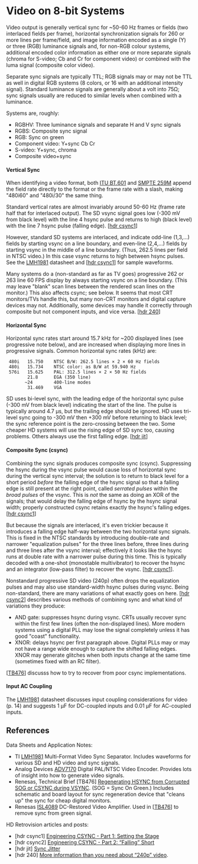 Video on 8-bit Systems
======================

Video output is generally vertical sync for ~50-60 Hz frames or fields (two
interlaced fields per frame), horizontal synchronization signals for 260 or
more lines per frame/field, and image information encoded as a single (Y)
or three (RGB) luminance signals and, for non-RGB colour systems,
additional encoded color information as either one or more separate signals
(chroma for S-video; Cb and Cr for component video) or combined with the
luma signal (composite color video).

Separate sync signals are typically TTL; RGB signals may or may not be TTL
as well in digital RGB systems (8 colors, or 16 with an additional
intensity signal). Standard luminance signals are generally about a volt
into 75Ω; sync signals usually are reduced to similar levels when combined
with a luminance.

Systems are, roughly:
- RGBHV: Three luminance signals and separate H and V sync signals
- RGBS: Composite sync signal
- RGB: Sync on green
- Component video: Y+sync Cb Cr
- S-video: Y+sync, chroma
- Composite video+sync

#### Vertical Sync

When identifying a video format, both [ITU BT.601] and [SMPTE 259M] append
the field rate directly to the format or the frame rate with a slash,
making "480i60" and "480i/30" the same thing.

Standard vertical rates are almost invariably around 50-60 Hz (frame rate
half that for interlaced output). The SD vsync signal goes low (-300 mV
from black level) with the line 4 hsync pulse and returns to high (black
level) with the line 7 hsync pulse (falling edge). [[hdr csync1]]

However, standard SD systems are interlaced, and indicate odd-line (1,3,…)
fields by starting vsync on a line boundary, and even-line (2,4,…) fields
by starting vsync in the middle of a line boundary. (Thus, 262.5 lines per
field in NTSC video.) In this case vsync returns to high between hsync
pulses. See the [LMH1981] datasheet and [[hdr csync1]] for sample
waveforms.

Many systems do a (non-standard as far as TV goes) progressive 262 or 263
line 60 FPS display by always starting vsync on a line boundary. (This may
leave "blank" scan lines between the rendered scan lines on the monitor.)
This also affects csync; see below. It seems that most CRT monitors/TVs
handle this, but many non-CRT monitors and digital capture devices may not.
Additionally, some devices may handle it correctly through composite but
not component inputs, and vice versa. [[hdr 240]]

#### Horizontal Sync

Horizontal sync rates start around 15.7 kHz for ~200 displayed lines (see
progressive note below), and are increased when displaying more lines in
progressive signals. Common horizontal sync rates (kHz) are:

     480i   15.750    NTSC B/W: 262.5 lines × 2 × 60 Hz fields
     480i   15.734    NTSC color: as B/W at 59.940 Hz
     576i   15.625    PAL: 312.5 lines × 2 × 50 Hz fields
            21.8      EGA (350 line)
           ~24        400-line modes
            31.469    VGA

SD uses bi-level sync, with the leading edge of the horizontal sync pulse
(-300 mV from black level) indicating the start of the line. The pulse is
typically around 4.7 μs, but the trailing edge should be ignored. HD uses
tri-level sync going to -300 mV then +300 mV before returning to black
level; the sync reference point is the zero-crossing between the two. Some
cheaper HD systems will use the rising edge of SD sync too, causing
problems. Others always use the first falling edge. [[hdr jit]]

#### Composite Sync (csync)

Combining the sync signals produces composite sync (csync). Suppressing the
hsync during the vsync pulse would cause loss of horizontal sync during the
vertical sync interval; the solution is to return to black level for a
short period _before_ the falling edge of the hsync signal so that a
falling edge is still present at the right point, called _serrated pulses_
within the _broad pulses_ of the vsync. This is _not_ the same as doing an
XOR of the signals; that would delay the falling edge of hsync by the hsync
signal width; properly constructed csync retains exactly the hsync's
falling edges. [[hdr csync1]]

But because the signals are interlaced, it's even trickier because it
introduces a falling edge half-way between the two horizontal sync signals.
This is fixed in the NTSC standards by introducing double-rate and narrower
"equalization pulses" for the three lines before, three lines during and
three lines after the vsync interval; effectively it looks like the hsync
runs at double rate with a narrower pulse during this time. This is
typically decoded with a one-shot (monostable multivibrator) to recover the
hsync and an integrator (low-pass filter) to recover the vsync. [[hdr
csync1]].

Nonstandard progressive SD video (240p) often drops the equalization pulses
and may also use standard-width hsync pulses during vsync. Being
non-standard, there are many variations of what exactly goes on here. [[hdr
csync2]] describes various methods of combining sync and what kind of
variations they produce:
- AND gate: suppresses hsync during vsync. CRTs usually recover sync within
  the first few lines (often the non-displayed lines). More modern systems
  using a digital PLL may lose the signal completely unless it has good
  "coast" functionality.
- XNOR: delays hsync per first paragraph above. Digital PLLs may or may not
  have a range wide enough to capture the shifted falling edges. XNOR may
  generate glitches when both inputs change at the same time (sometimes
  fixed with an RC filter).

[[TB476]] discusss how to try to recover from poor csync implementations.

#### Input AC Coupling

The [LMH1981] datasheet discusses input coupling considerations for video
(p. 14) and suggests 1 μF for DC-coupled inputs and 0.01 μF for AC-coupled
inputs.


References
----------

Data Sheets and Application Notes:
- TI [LMH1981] Multi-Format Video Sync Separator. Includes waveforms for
  various SD and HD video and sync signals.
- Analog Devices [ADV7170] Digital PAL/NTSC Video Encoder. Provides lots of
  insight into how to generate video signals.
- Renesas, Technical Brief \[TB476] [Regenerating HSYNC from Corrupted SOG
  or CSYNC during VSYNC][TB476]. (SOG = Sync On Green.) Includes schematic
  and board layout for sync regeneration device that "cleans up" the sync
  for cheap digital monitors.
- Renesas [ISL4089] DC-Restored Video Amplifier. Used in [[TB476]] to
  remove sync from green signal.

HD Retrovision articles and posts:
- \[hdr csync1] [Engineering CSYNC - Part 1: Setting the Stage][hdr csync1]
- \[hdr csync2] [Engineering CSYNC - Part 2: “Falling” Short][hdr csync2]
- \[hdr jit] [Sync Jitter][hdr jit]
- \[hdr 240] [More information than you need about “240p” video][hdr 240].



<!-------------------------------------------------------------------->
[ITU BT.601]: https://en.wikipedia.org/wiki/Rec._601
[SMPTE 259M]: https://en.wikipedia.org/wiki/SMPTE_259M
[TB476]: https://www.renesas.com/us/en/www/doc/tech-brief/tb476.pdf
[adv7170]: https://www.analog.com/media/en/technical-documentation/data-sheets/ADV7170_7171.pdf
[hdr 240]: https://www.hdretrovision.com/240p
[hdr csync1]: https://www.hdretrovision.com/blog/2018/10/22/engineering-csync-part-1-setting-the-stage
[hdr csync2]: https://www.hdretrovision.com/blog/2019/10/10/engineering-csync-part-2-falling-short
[hdr jit]: https://www.hdretrovision.com/jitter
[isl4089]: https://www.renesas.com/jp/ja/www/doc/datasheet/isl4089.pdf
[lmh1981]: https://www.ti.com/lit/ds/symlink/lmh1981.pdf
